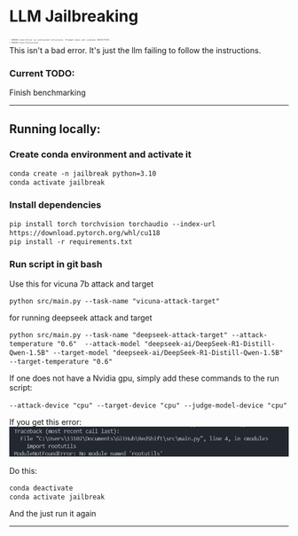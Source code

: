 # LLM Jailbreaking

![alt text](image-1.png)
This isn't a bad error. It's just the llm failing to follow the instructions.

### Current TODO:  
Finish benchmarking 

------
## Running locally:
### Create conda environment and activate it

```
conda create -n jailbreak python=3.10  
conda activate jailbreak
```

### Install dependencies
```
pip install torch torchvision torchaudio --index-url https://download.pytorch.org/whl/cu118
pip install -r requirements.txt
```


### Run script in git bash

Use this for vicuna 7b attack and target
```
python src/main.py --task-name "vicuna-attack-target"
```

for running deepseek attack and target
```
python src/main.py --task-name "deepseek-attack-target" --attack-temperature "0.6"  --attack-model "deepseek-ai/DeepSeek-R1-Distill-Qwen-1.5B" --target-model "deepseek-ai/DeepSeek-R1-Distill-Qwen-1.5B" --target-temperature "0.6"
```

If one does not have a Nvidia gpu, simply add these commands to the run script:  

`--attack-device "cpu" --target-device "cpu" --judge-model-device "cpu"`


If you get this error:
![alt text](image.png)

Do this:
```
conda deactivate
conda activate jailbreak
```
And the just run it again  

------------------------


